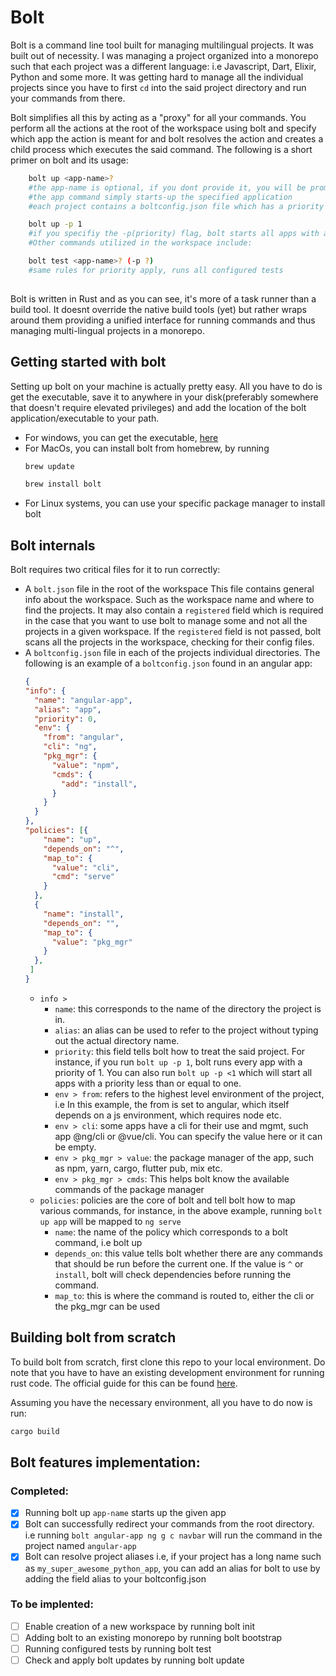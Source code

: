 # Bolt
Bolt is a command line tool built for managing multilingual projects. It was built out of necessity. I was managing a project organized into a monorepo such that each project was a different language: i.e Javascript, Dart, Elixir, Python and some more. It was getting hard to manage all the individual projects since you have to first `cd` into the said project directory and run your commands from there.

Bolt simplifies all this by acting as a "proxy" for all your commands. You perform all the actions at the root of the workspace using bolt and specify which app the action is meant for and bolt resolves the action and creates a child process which executes the said command. The following is a short primer on bolt and its usage:

```bash
    bolt up <app-name>?
    #the app-name is optional, if you dont provide it, you will be prompted for which app to start
    #the app command simply starts-up the specified application
    #each project contains a boltconfig.json file which has a priority field, it can be used as shown below:

    bolt up -p 1
    #if you specifiy the -p(priority) flag, bolt starts all apps with a priority that is less than or equal to the provided value
    #Other commands utilized in the workspace include:

    bolt test <app-name>? (-p ?)
    #same rules for priority apply, runs all configured tests
 
```

Bolt is written in Rust and as you can see, it's more of a task runner than a build tool. It doesnt override the native build tools (yet) but rather wraps around them providing a unified interface for running commands and thus managing multi-lingual projects in a monorepo. 


## Getting started with bolt
Setting up bolt on your machine is actually pretty easy. All you have to do is get the executable, save it to anywhere in your disk(preferably somewhere that doesn't require elevated privileges) and add the location of the bolt application/executable to your path.

- For windows, you can get the executable, [here](https://drive.google.com)
- For MacOs, you can install bolt from homebrew, by running 
  ```bash
  brew update

  brew install bolt
  ```
- For Linux systems, you can use your specific package manager to install bolt

## Bolt internals
Bolt requires two critical files for it to run correctly:
- A `bolt.json` file in the root of the workspace
  This file contains general info about the workspace. Such as the workspace name and where to find the projects. It may also contain a `registered` field which is required in the case that you want to use bolt to manage some and not all the projects in a given workspace. If the `registered` field is not passed, bolt scans all the projects in the workspace, checking for their config files.
- A `boltconfig.json` file in each of the projects individual directories. 
  The following is an example of a `boltconfig.json` found in an angular app:
  ```json
  {
  "info": {
    "name": "angular-app",
    "alias": "app",
    "priority": 0,
    "env": {
      "from": "angular",
      "cli": "ng",
      "pkg_mgr": {
        "value": "npm",
        "cmds": {
          "add": "install",
        }
      }
    }
  },
  "policies": [{
      "name": "up",
      "depends_on": "^",
      "map_to": {
        "value": "cli",
        "cmd": "serve"
      }
    },
    {
      "name": "install",
      "depends_on": "",
      "map_to": {
        "value": "pkg_mgr"
      }
    },
   ]
  }
  ```
  - `info > `
    - `name`: this corresponds to the name of the directory the project is in.
    - `alias`: an alias can be used to refer to the project without typing out the actual directory name.
    - `priority`: this field tells bolt how to treat the said project. For instance, if you run `bolt up -p 1`, bolt runs every app with a priority of 1. You can also run `bolt up -p <1` which will start all apps with a priority less than or equal to one.
    - `env > from`: refers to the highest level environment of the project, i.e In this example, the from is set to angular, which itself depends on a js environment, which requires node etc.
    - `env > cli`: some apps have a cli for their use and mgmt, such app @ng/cli or @vue/cli. You can specify the value here or it can be empty.
    - `env > pkg_mgr > value`: the package manager of the app, such as npm, yarn, cargo, flutter pub, mix etc.
    - `env > pkg_mgr > cmds`: This helps bolt know the available commands of the package manager 
  - `policies`: policies are the core of bolt and tell bolt how to map various commands, for instance, in the above example, running `bolt up app` will be mapped to `ng serve`
    - `name`: the name of the policy which corresponds to a bolt command, i.e bolt up
    - `depends_on`: this value tells bolt whether there are any commands that should be run before the current one. If the value is `^` or `install`, bolt will check dependencies before running the command.
    - `map_to`: this is where the command is routed to, either the cli or the pkg_mgr can be used

## Building bolt from scratch
To build bolt from scratch, first clone this repo to your local environment. Do note that you have to have an existing development environment for running rust code. The official guide for this can be found [here](https://rust-lang.org/guides). 

Assuming you have the necessary environment, all you have to do now is run:
```bash
cargo build
```

## Bolt features implementation: 

### Completed: 

- [x] Running bolt up `app-name` starts up the given app
- [x] Bolt can successfully redirect your commands from the root directory. i.e running `bolt angular-app ng g c navbar` will run the command in the project named `angular-app`
- [x] Bolt can resolve project aliases i.e, if your project has a long name such as `my_super_awesome_python_app`, you can add an alias for bolt to use by adding the field alias to your boltconfig.json 

### To be implented:

- [ ] Enable creation of a new workspace by running bolt init 
- [ ] Adding bolt to an existing monorepo by running bolt bootstrap
- [ ] Running configured tests by running bolt test
- [ ] Check and apply bolt updates by running bolt update